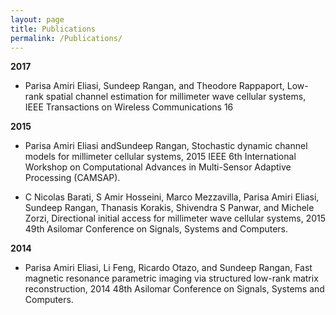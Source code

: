 ```yaml
---
layout: page
title: Publications
permalink: /Publications/
---
```


**2017**


- Parisa Amiri Eliasi, Sundeep Rangan, and Theodore Rappaport, Low-rank spatial channel estimation for millimeter wave cellular systems, IEEE Transactions on Wireless Communications 16

**2015**
- Parisa Amiri Eliasi andSundeep Rangan, Stochastic dynamic channel models for millimeter cellular systems, 2015 IEEE 6th International Workshop on Computational Advances in Multi-Sensor Adaptive Processing (CAMSAP).

- C Nicolas Barati, S Amir Hosseini, Marco Mezzavilla, Parisa Amiri Eliasi, Sundeep Rangan, Thanasis Korakis, Shivendra S Panwar, and Michele Zorzi, Directional initial access for millimeter wave cellular systems, 2015 49th Asilomar Conference on Signals, Systems and Computers.

**2014**
- Parisa Amiri Eliasi, Li Feng, Ricardo Otazo, and Sundeep Rangan, Fast magnetic resonance parametric imaging via structured low-rank matrix reconstruction, 2014 48th Asilomar Conference on Signals, Systems and Computers.
